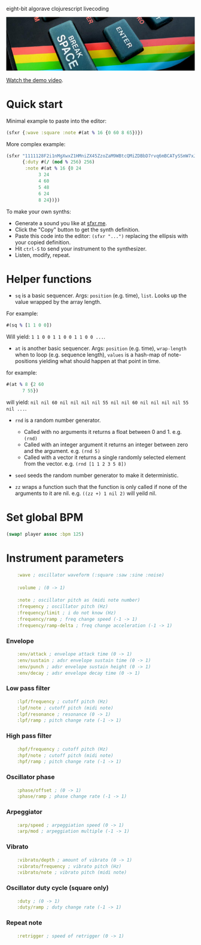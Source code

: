eight-bit algorave clojurescript livecoding

![zx-spectrum close-up](./public/img/speccy.png)

[Watch the demo video](https://youtu.be/IZtCSfd9G_A).

# Quick start

Minimal example to paste into the editor:

```clojure
(sfxr {:wave :square :note #(at % 16 {0 60 8 65})})
```

More complex example:

```clojure
(sfxr "1111128F2i1nMgXwxZ1HMniZX45ZzoZaM9WBtcQMiZDBbD7rvq6mBCATySSmW7xJabfyy9xfh2aeeB1JPr4b7vKfXcZDbWJ7aMPbg45gBKUxMijaTNnvb2pw"
      {:duty #(/ (mod % 256) 256)
       :note #(at % 16 {0 24
			3 24
			4 60
			5 48
			6 24
			8 24})})
```

To make your own synths:

 * Generate a sound you like at [sfxr.me](http://sfxr.me/).
 * Click the "Copy" button to get the synth definition.
 * Paste this code into the editor: `(sfxr "...")` replacing the ellipsis with your copied definition.
 * Hit `ctrl-S` to send your instrument to the synthesizer.
 * Listen, modify, repeat.

# Helper functions

 * `sq` is a basic sequencer. Args: `position` (e.g. time), `list`. Looks up the value wrapped by the array length.

For example:

```clojure
#(sq % [1 1 0 0])
```

Will yield: `1 1 0 0 1 1 0 0 1 1 0 0 ...`.

 * `at` is another basic sequencer. Args: `position` (e.g. time), `wrap-length` when to loop (e.g. sequence length), `values` is a hash-map of note-positions yielding what should happen at that point in time.

for example:

```clojure
#(at % 8 {2 60
	  7 55})
```

will yield: `nil nil 60 nil nil nil nil 55 nil nil 60 nil nil nil nil 55 nil ...`. 

 * `rnd` is a random number generator.
   * Called with no arguments it returns a float between 0 and 1. e.g. `(rnd)`
   * Called with an integer argument it returns an integer between zero and the argument. e.g. `(rnd 5)`
   * Called with a vector it returns a single randomly selected element from the vector. e.g. `(rnd [1 1 2 3 5 8])`

 * `seed` seeds the random number generator to make it deterministic.

 * `zz` wraps a function such that the function is only called if none of the arguments to it are nil. e.g. `((zz +) 1 nil 2)` will yeild nil.

# Set global BPM

```clojure
(swap! player assoc :bpm 125)
```

# Instrument parameters

```clojure
	:wave ; oscillator waveform (:square :saw :sine :noise)

	:volume ; (0 -> 1)
	
	:note ; oscillator pitch as (midi note number)
	:frequency ; oscillator pitch (Hz)
	:frequency/limit ; i do not know (Hz)
	:frequency/ramp ; freq change speed (-1 -> 1)
	:frequency/ramp-delta ; freq change acceleration (-1 -> 1)
```

### Envelope

```clojure
	:env/attack ; envelope attack time (0 -> 1)
	:env/sustain ; adsr envelope sustain time (0 -> 1)
	:env/punch ; adsr envelope sustain height (0 -> 1)
	:env/decay ; adsr envelope decay time (0 -> 1)
```

### Low pass filter

```clojure
	:lpf/frequency ; cutoff pitch (Hz)
	:lpf/note ; cutoff pitch (midi note)
	:lpf/resonance ; resonance (0 -> 1)
	:lpf/ramp ; pitch change rate (-1 -> 1)
```

### High pass filter

```clojure
	:hpf/frequency ; cutoff pitch (Hz)
	:hpf/note ; cutoff pitch (midi note)
	:hpf/ramp ; pitch change rate (-1 -> 1)
```

### Oscillator phase

```clojure
	:phase/offset ; (0 -> 1)
	:phase/ramp ; phase change rate (-1 -> 1)
```

### Arpeggiator

```clojure
	:arp/speed ; arpeggiation speed (0 -> 1)
	:arp/mod ; arpeggiation multiple (-1 -> 1)
```

### Vibrato

```clojure
	:vibrato/depth ; amount of vibrato (0 -> 1)
	:vibrato/frequency ; vibrato pitch (Hz)
	:vibrato/note ; vibrato pitch (midi note)
```

### Oscillator duty cycle (square only)

```clojure
	:duty ; (0 -> 1)
	:duty/ramp ; duty change rate (-1 -> 1)
```

### Repeat note

```clojure
	:retrigger ; speed of retrigger (0 -> 1)
```

